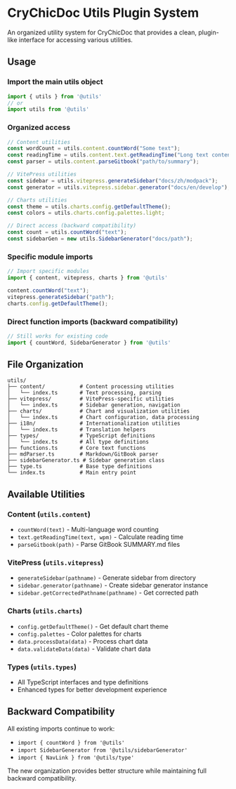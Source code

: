# CryChicDoc Utils Plugin System

An organized utility system for CryChicDoc that provides a clean, plugin-like interface for accessing various utilities.

## Usage

### Import the main utils object

```typescript
import { utils } from '@utils'
// or
import utils from '@utils'
```

### Organized access

```typescript
// Content utilities
const wordCount = utils.content.countWord("Some text");
const readingTime = utils.content.text.getReadingTime("Long text content");
const parser = utils.content.parseGitbook("path/to/summary");

// VitePress utilities  
const sidebar = utils.vitepress.generateSidebar("docs/zh/modpack");
const generator = utils.vitepress.sidebar.generator("docs/en/develop");

// Charts utilities
const theme = utils.charts.config.getDefaultTheme();
const colors = utils.charts.config.palettes.light;

// Direct access (backward compatibility)
const count = utils.countWord("text");
const sidebarGen = new utils.SidebarGenerator("docs/path");
```

### Specific module imports

```typescript
// Import specific modules
import { content, vitepress, charts } from '@utils'

content.countWord("text");
vitepress.generateSidebar("path");
charts.config.getDefaultTheme();
```

### Direct function imports (backward compatibility)

```typescript
// Still works for existing code
import { countWord, SidebarGenerator } from '@utils'
```

## File Organization

```
utils/
├── content/           # Content processing utilities
│   └── index.ts       # Text processing, parsing
├── vitepress/         # VitePress-specific utilities  
│   └── index.ts       # Sidebar generation, navigation
├── charts/            # Chart and visualization utilities
│   └── index.ts       # Chart configuration, data processing
├── i18n/              # Internationalization utilities
│   └── index.ts       # Translation helpers
├── types/             # TypeScript definitions
│   └── index.ts       # All type definitions
├── functions.ts       # Core text functions
├── mdParser.ts        # Markdown/GitBook parser
├── sidebarGenerator.ts # Sidebar generation class
├── type.ts            # Base type definitions
└── index.ts           # Main entry point
```

## Available Utilities

### Content (`utils.content`)
- `countWord(text)` - Multi-language word counting
- `text.getReadingTime(text, wpm)` - Calculate reading time
- `parseGitbook(path)` - Parse GitBook SUMMARY.md files

### VitePress (`utils.vitepress`)
- `generateSidebar(pathname)` - Generate sidebar from directory
- `sidebar.generator(pathname)` - Create sidebar generator instance
- `sidebar.getCorrectedPathname(pathname)` - Get corrected path

### Charts (`utils.charts`)
- `config.getDefaultTheme()` - Get default chart theme
- `config.palettes` - Color palettes for charts
- `data.processData(data)` - Process chart data
- `data.validateData(data)` - Validate chart data

### Types (`utils.types`)
- All TypeScript interfaces and type definitions
- Enhanced types for better development experience

## Backward Compatibility

All existing imports continue to work:
- `import { countWord } from '@utils'`
- `import SidebarGenerator from '@utils/sidebarGenerator'` 
- `import { NavLink } from '@utils/type'`

The new organization provides better structure while maintaining full backward compatibility. 